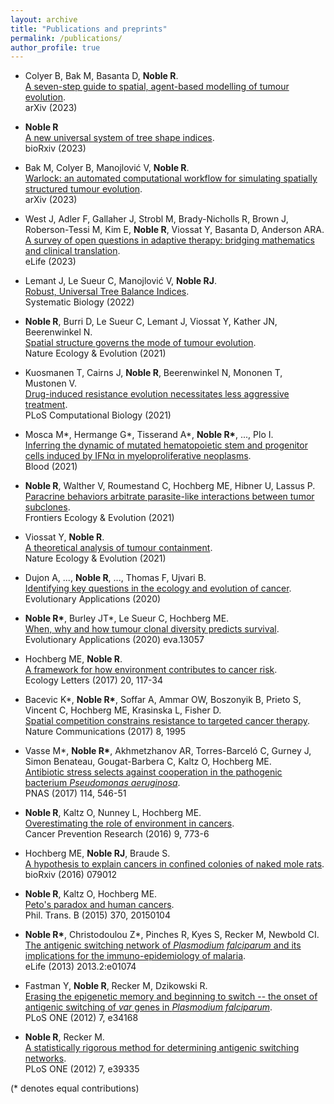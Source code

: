 ```yaml
---
layout: archive
title: "Publications and preprints"
permalink: /publications/
author_profile: true
---
```


* Colyer B, Bak M, Basanta D, **Noble R**.<br>
[A seven-step guide to spatial, agent-based modelling of tumour evolution](https://arxiv.org/abs/2311.03569).<br>
arXiv (2023)

* **Noble R**<br>
[A new universal system of tree shape indices](https://www.biorxiv.org/content/10.1101/2023.07.17.549219).<br>
bioRxiv (2023)

* Bak M, Colyer B, Manojlović V, **Noble R**.<br>
[Warlock: an automated computational workflow for simulating spatially structured tumour evolution](https://arxiv.org/abs/2301.07808).<br>
arXiv (2023)

* West J, Adler F, Gallaher J, Strobl M, Brady-Nicholls R, Brown J, Roberson-Tessi M, Kim E, **Noble R**, Viossat Y, Basanta D, Anderson ARA.<br>
[A survey of open questions in adaptive therapy: bridging mathematics and clinical translation](https://elifesciences.org/articles/84263).<br>
eLife (2023)

* Lemant J, Le Sueur C, Manojlović V, **Noble RJ**.<br>
[Robust, Universal Tree Balance Indices](https://doi.org/10.1093/sysbio/syac027).<br>
Systematic Biology (2022)

* **Noble R**, Burri D, Le Sueur C, Lemant J, Viossat Y, Kather JN, Beerenwinkel N.<br>
[Spatial structure governs the mode of tumour evolution](https://www.nature.com/articles/s41559-021-01615-9).<br>
Nature Ecology &amp; Evolution (2021)

* Kuosmanen T, Cairns J, **Noble R**, Beerenwinkel N, Mononen T, Mustonen V.<br>
[Drug-induced resistance evolution necessitates less aggressive treatment](https://journals.plos.org/ploscompbiol/article?id=10.1371/journal.pcbi.1009418).<br>
PLoS Computational Biology (2021)

* Mosca M\*, Hermange G\*, Tisserand A\*, **Noble R\***, ..., Plo I.<br>
[Inferring the dynamic of mutated hematopoietic stem and progenitor cells induced by IFNα in myeloproliferative neoplasms](https://doi.org/10.1182/blood.2021010986).<br>
Blood (2021)

* **Noble R**, Walther V, Roumestand C, Hochberg ME, Hibner U, Lassus P.<br>
[Paracrine behaviors arbitrate parasite-like interactions between tumor subclones](https://doi.org/10.3389/fevo.2021.675638).<br>
Frontiers Ecology &amp; Evolution (2021)

* Viossat Y, **Noble R**.<br>
[A theoretical analysis of tumour containment](https://doi.org/10.1038/s41559-021-01428-w).<br>
Nature Ecology &amp; Evolution (2021)

* Dujon A, ..., **Noble R**, ..., Thomas F, Ujvari B.<br>
[Identifying key questions in the ecology and evolution of cancer](https://onlinelibrary.wiley.com/doi/abs/10.1111/eva.13190).<br>
Evolutionary Applications (2020)

* **Noble R\***, Burley JT\*, Le Sueur C, Hochberg ME.<br>
[When, why and how tumour clonal diversity predicts survival](https://doi.org/10.1111/eva.13057).<br>
Evolutionary Applications (2020) eva.13057

* Hochberg ME, **Noble R**.<br>
[A framework for how environment contributes to cancer risk](https://onlinelibrary.wiley.com/doi/full/10.1111/ele.12726).<br>
Ecology Letters (2017) 20, 117-34

*	Bacevic K\*, **Noble R\***, Soffar A, Ammar OW, Boszonyik B, Prieto S, Vincent C, Hochberg ME, Krasinska L, Fisher D.<br>
[Spatial competition constrains resistance to targeted cancer therapy](https://www.nature.com/articles/s41467-017-01516-1).<br>
Nature Communications (2017) 8, 1995

* Vasse M\*, **Noble R\***, Akhmetzhanov AR, Torres-Barceló C, Gurney J, Simon Benateau, Gougat-Barbera C, Kaltz O, Hochberg ME.<br>
[Antibiotic stress selects against cooperation in the pathogenic bacterium *Pseudomonas aeruginosa*](https://www.pnas.org/content/114/3/546).<br>
PNAS (2017) 114, 546-51

* **Noble R**, Kaltz O, Nunney L, Hochberg ME.<br>
[Overestimating the role of environment in cancers](https://cancerpreventionresearch.aacrjournals.org/content/9/10/773).<br>
Cancer Prevention Research (2016) 9, 773-6

* Hochberg ME, **Noble RJ**, Braude S.<br>
[A hypothesis to explain cancers in confined colonies of naked mole rats](https://doi.org/10.1101/079012).<br>
bioRxiv (2016) 079012

* **Noble R**, Kaltz O, Hochberg ME.<br>
[Peto's paradox and human cancers](https://royalsocietypublishing.org/doi/10.1098/rstb.2015.0104).<br>
Phil. Trans. B (2015) 370, 20150104

* **Noble R\***, Christodoulou Z\*, Pinches R, Kyes S, Recker M, Newbold CI.<br>
[The antigenic switching network of *Plasmodium falciparum* and its implications for the immuno-epidemiology of malaria](https://elifesciences.org/articles/01074).<br>
eLife (2013) 2013.2:e01074

* Fastman Y, **Noble R**, Recker M, Dzikowski R.<br>
[Erasing the epigenetic memory and beginning to switch -- the onset of antigenic switching of *var* genes in *Plasmodium falciparum*](https://journals.plos.org/plosone/article?id=10.1371/journal.pone.0034168).<br>
PLoS ONE (2012) 7, e34168

* **Noble R**, Recker M.<br>
[A statistically rigorous method for determining antigenic switching networks](https://journals.plos.org/plosone/article?id=10.1371/journal.pone.0039335).<br>
PLoS ONE (2012) 7, e39335

(* denotes equal contributions)

